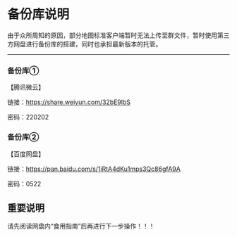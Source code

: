 # 备份库说明

由于众所周知的原因，部分地图标准客户端暂时无法上传至群文件，暂时使用第三方网盘进行备份库的搭建，同时也承担最新版本的托管。

---

### 备份库①

【腾讯微云】

链接：https://share.weiyun.com/32bE9lbS 

密码：220202


### 备份库②

【百度网盘】

链接：https://pan.baidu.com/s/1iRtA4dKu1mps3Qc86gfA9A

密码：0522



## 重要说明

请先阅读网盘内“食用指南”后再进行下一步操作！！！
